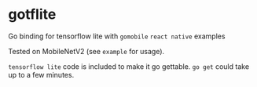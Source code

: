 # gotflite
Go binding for tensorflow lite with `gomobile` `react native` examples

Tested on MobileNetV2 (see ```example``` for usage).

```tensorflow lite``` code is included to make it go gettable. ```go get``` could take up to a few minutes.
